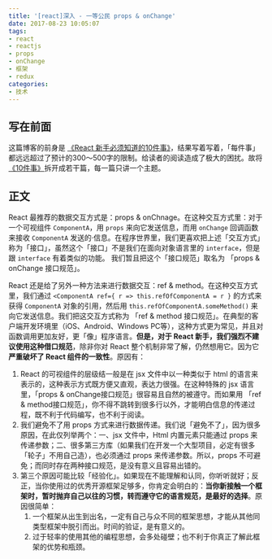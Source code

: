 ```yaml
---
title: '[react]深入 - 一等公民 props & onChange'
date: 2017-08-23 10:05:07
tags:
- react
- reactjs
- props
- onChange
- 框架
- redux
categories:
- 技术
---
```


## 写在前面

这篇博客的前身是 [《React 新手必须知道的10件事》][react_block_list]，结果写着写着，「每件事」都远远超过了预计的300～500字的限制。给读者的阅读造成了极大的困扰。故将[《10件事》][react_block_list]拆开成若干篇，每一篇只讲一个主题。


## 正文

React 最推荐的数据交互方式是：props & onChnage。在这种交互方式里：对于一个可视组件 `ComponentA`，用 `props` 来向它发送信息，而用 `onChange` 回调函数来接收 `ComponentA` 发送的·信息。在程序世界里，我们更喜欢把上述「交互方式」称为「接口」，虽然这个「接口」不是我们在面向对象语言里的 `interface`，但是跟 `interface` 有着类似的功能。 我们暂且把这个「接口规范」取名为 「props & onChange 接口规范」。

React 还是给了另外一种方法来进行数据交互：ref & method。在这种交互方式里，我们通过 `<ComponentA ref={ r => this.refOfComponentA = r }` 的方式来获得 `ComponentA` 对象的引用，然后用 `this.refOfComponentA.someMethod()` 来向它发送信息。我们把这交互方式称为 「ref & method 接口规范」。在典型的客户端开发环境里（iOS、Android、Windows PC等），这种方式更为常见，并且对函数调用更加友好，更「像」程序语言。**但是，对于 React 新手，我们强烈不建议使用这种借口规范**，除非你对 React 整个机制非常了解，仍然想用它。因为它**严重破坏了 React 组件的一致性**。原因有：
1. React 的可视组件的层级结一般是在 jsx 文件中以一种类似于 html 的语言来表示的，这种表示方式既方便又直观，表达力很强。在这种特殊的 jsx 语言里，「props & onChange接口规范」很容易且自然的被遵守。而如果用 「ref & method接口规范」，你不得不跳转到很多行以外，才能明白信息的传递过程，既不利于代码编写，也不利于阅读。
2. 我们避免不了用 props 方式来进行数据传递。我们说「避免不了」，因为很多原因，在此仅列举两个：一、jsx 文件中，Html 内置元素只能通过 props 来传递参数；二、很多第三方库（如果我们在开发一个大型项目，必定有很多「轮子」不用自己造），也必须通过 props 来传递参数。所以，props 不可避免；而同时存在两种接口规范，是没有意义且容易出错的。
3. 第三个原因可能比较「经验化」。如果现在不能理解和认同，你听听就好；反正，当你使用过的优秀开源框架足够多，你肯定会明白的：**当你新接触一个框架时，暂时抛弃自己以往的习惯，转而遵守它的语言规范，是最好的选择**。原因很简单：
    1. 一个框架从出生到出名，一定有自己与众不同的框架思想，才能从其他同类型框架中脱引而出。时间的验证，是有意义的。
    2. 过于轻率的使用其他的编程思想，会多处碰壁；也不利于你真正了解此框架的优势和瓶颈。


[react_block_list]: http://localhost:4000/2017/08/08/react-React-%E6%96%B0%E6%89%8B%E5%BF%85%E9%A1%BB%E7%9F%A5%E9%81%93%E7%9A%8410%E4%BB%B6%E4%BA%8B/ "React 新手必须知道的10件事"